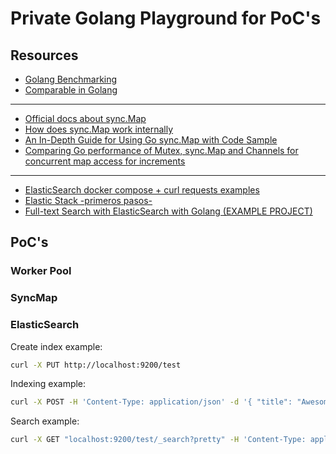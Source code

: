# Private Golang Playground for PoC's

## Resources

- [Golang Benchmarking](https://blog.logrocket.com/benchmarking-golang-improve-function-performance/)
- [Comparable in Golang](https://levelup.gitconnected.com/comparable-in-golang-d7b080e49443)

---

- [Official docs about sync.Map](https://pkg.go.dev/sync#Map)
- [How does sync.Map work internally](https://sreramk.medium.com/go-inside-sync-map-how-does-sync-map-work-internally-97e87b8e6bf)
- [An In-Depth Guide for Using Go sync.Map with Code Sample](https://reliasoftware.com/blog/go-sync-map)
- [Comparing Go performance of Mutex, sync.Map and Channels for concurrent map access for increments](https://medium.com/@nikolay.dimitrov/comparing-go-performance-of-mutex-sync-map-and-channels-for-syncing-a-map-of-counters-61810c201e17)

---

- [ElasticSearch docker compose + curl requests examples](https://geshan.com.np/blog/2023/06/elasticsearch-docker/)
- [Elastic Stack -primeros pasos-](https://www.elastic.co/es/blog/getting-started-with-the-elastic-stack-and-docker-compose)
- [Full-text Search with ElasticSearch with Golang (EXAMPLE PROJECT)](https://github.com/code-heim/go_46_elasticsearch)

## PoC's

### Worker Pool

### SyncMap

### ElasticSearch

Create index example:

```bash
curl -X PUT http://localhost:9200/test
```

Indexing example:

```bash
curl -X POST -H 'Content-Type: application/json' -d '{ "title": "Awesome Test!", "description": "This is an awesome example", "price": 3.50, "category": "Example Category", "brand": "Example Brand" }' http://localhost:9200/test/_doc
```

Search example:

```bash
curl -X GET "localhost:9200/test/_search?pretty" -H 'Content-Type: application/json' -d' { "query": { "match": { "title": "test" } } }'
```
